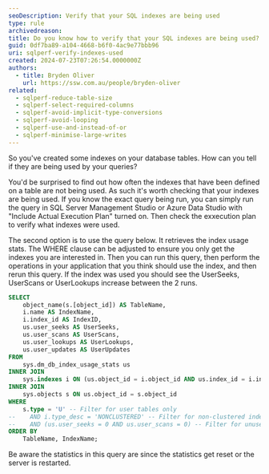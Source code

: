 ```yaml
---
seoDescription: Verify that your SQL indexes are being used
type: rule
archivedreason:
title: Do you know how to verify that your SQL indexes are being used?
guid: 0df7ba89-a104-4668-b6f0-4ac9e77bbb96
uri: sqlperf-verify-indexes-used
created: 2024-07-23T07:26:54.0000000Z
authors:
  - title: Bryden Oliver
    url: https://ssw.com.au/people/bryden-oliver
related:
  - sqlperf-reduce-table-size
  - sqlperf-select-required-columns
  - sqlperf-avoid-implicit-type-conversions
  - sqlperf-avoid-looping
  - sqlperf-use-and-instead-of-or
  - sqlperf-minimise-large-writes  
---
```


So you've created some indexes on your database tables. How can you tell if they are being used by your queries?

<!--endintro-->

You'd be surprised to find out how often the indexes that have been defined on a table are not being used. As such it's worth checking that your indexes are being used.
If you know the exact query being run, you can simply run the query in SQL Server Management Studio or Azure Data Studio with "Include Actual Execution Plan" turned on. Then check the exxecution plan to verify what indexes were used.

The second option is to use the query below. It retrieves the index usage stats. The WHERE clause can be adjusted to ensure you only get the indexes you are interested in.
Then you can run this query, then perform the operations in your application that you think should use the index, and then rerun this query. If the index was used you should see the UserSeeks, UserScans or UserLookups increase between the 2 runs.

```sql
SELECT 
    object_name(s.[object_id]) AS TableName,
    i.name AS IndexName,
    i.index_id AS IndexID,
    us.user_seeks AS UserSeeks,
    us.user_scans AS UserScans,
    us.user_lookups AS UserLookups,
    us.user_updates AS UserUpdates
FROM 
    sys.dm_db_index_usage_stats us
INNER JOIN 
    sys.indexes i ON (us.object_id = i.object_id AND us.index_id = i.index_id)
INNER JOIN 
    sys.objects s ON us.object_id = s.object_id
WHERE 
    s.type = 'U' -- Filter for user tables only
--    AND i.type_desc = 'NONCLUSTERED' -- Filter for non-clustered indexes
--    AND (us.user_seeks = 0 AND us.user_scans = 0) -- Filter for unused indexes
ORDER BY 
    TableName, IndexName;
```

Be aware the statistics in this query are since the statistics get reset or the server is restarted.